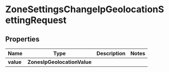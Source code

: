 

# ZoneSettingsChangeIpGeolocationSettingRequest


## Properties

| Name | Type | Description | Notes |
|------------ | ------------- | ------------- | -------------|
|**value** | **ZonesIpGeolocationValue** |  |  |



